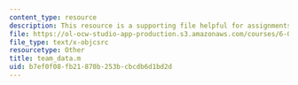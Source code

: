 ```yaml
---
content_type: resource
description: This resource is a supporting file helpful for assignments.
file: https://ol-ocw-studio-app-production.s3.amazonaws.com/courses/6-079-introduction-to-convex-optimization-fall-2009/b7ef0f08fb21870b253bcbcdb6d1bd2d_team_data.m
file_type: text/x-objcsrc
resourcetype: Other
title: team_data.m
uid: b7ef0f08-fb21-870b-253b-cbcdb6d1bd2d
---
```

